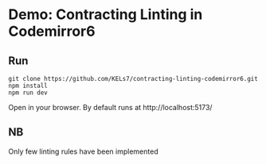 # Demo: Contracting Linting in Codemirror6

## Run
```
git clone https://github.com/KELs7/contracting-linting-codemirror6.git
npm install
npm run dev
```
Open in your browser.
By default runs at http://localhost:5173/

## NB
Only few linting rules have been implemented
